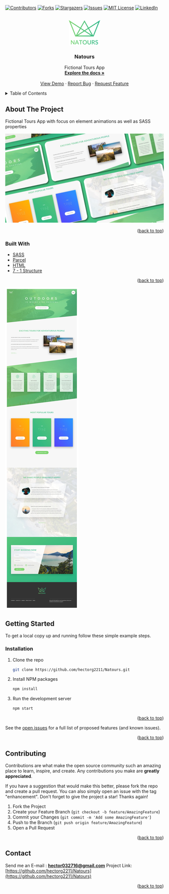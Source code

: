<div id="top"></div>

[![Contributors][contributors-shield]][contributors-url]
[![Forks][forks-shield]][forks-url]
[![Stargazers][stars-shield]][stars-url]
[![Issues][issues-shield]][issues-url]
[![MIT License][license-shield]][license-url]
[![LinkedIn][linkedin-shield]][linkedin-url]

<!-- PROJECT LOGO -->
<br />
<div align="center">
  <a href="https://github.com/hectorg2211/Natours">
    <img src="img/logo-green-2x.png" alt="Logo" height="80">
  </a>

<h3 align="center">Natours</h3>

  <p align="center">
    Fictional Tours App
    <br />
    <a href="https://github.com/hectorg2211/Natours"><strong>Explore the docs »</strong></a>
    <br />
    <br />
    <a href="https://natours-hector-app.netlify.app/">View Demo</a>
    ·
    <a href="https://github.com/hectorg2211/Natours/issues">Report Bug</a>
    ·
    <a href="https://github.com/hectorg2211/Natours/issues">Request Feature</a>
  </p>
</div>

<!-- TABLE OF CONTENTS -->
<details>
  <summary>Table of Contents</summary>
  <ol>
    <li>
      <a href="#about-the-project">About The Project</a>
      <ul>
        <li><a href="#built-with">Built With</a></li>
      </ul>
    </li>
    <li>
      <a href="#getting-started">Getting Started</a>
      <ul>
        <li><a href="#prerequisites">Prerequisites</a></li>
        <li><a href="#installation">Installation</a></li>
      </ul>
    </li>
    <li><a href="#usage">Usage</a></li>
    <li><a href="#roadmap">Roadmap</a></li>
    <li><a href="#contributing">Contributing</a></li>
    <li><a href="#license">License</a></li>
    <li><a href="#contact">Contact</a></li>
    <li><a href="#acknowledgments">Acknowledgments</a></li>
  </ol>
</details>

<!-- ABOUT THE PROJECT -->

## About The Project
Fictional Tours App with focus on element animations as well as SASS properties

[![Natours](https://github.com/hectorg2211/Natours/blob/main/Natours.jpg)](https://natours-hector-app.netlify.app/)


<p align="right">(<a href="#top">back to top</a>)</p>

### Built With

- [SASS](https://sass-lang.com/)
- [Parcel](https://parceljs.org/)
- [HTML](https://developer.mozilla.org/es/docs/Web/HTML)
- [7 - 1 Structure](https://itnext.io/structuring-your-sass-projects-c8d41fa55ed4)

<p align="right">(<a href="#top">back to top</a>)</p>

![Natours](https://github.com/hectorg2211/Natours/blob/main/Full%20natours.jpeg)

<!-- GETTING STARTED -->

## Getting Started

To get a local copy up and running follow these simple example steps.

### Installation

1. Clone the repo
   ```sh
   git clone https://github.com/hectorg2211/Natours.git
   ```
2. Install NPM packages
   ```sh
   npm install
   ```
3. Run the development server
   ```sh
   npm start
   ```

<p align="right">(<a href="#top">back to top</a>)</p>

See the [open issues](https://github.com/hectorg2211/Natours/issues) for a full list of proposed features (and known issues).

<p align="right">(<a href="#top">back to top</a>)</p>

<!-- CONTRIBUTING -->

## Contributing

Contributions are what make the open source community such an amazing place to learn, inspire, and create. Any contributions you make are **greatly appreciated**.

If you have a suggestion that would make this better, please fork the repo and create a pull request. You can also simply open an issue with the tag "enhancement".
Don't forget to give the project a star! Thanks again!

1. Fork the Project
2. Create your Feature Branch (`git checkout -b feature/AmazingFeature`)
3. Commit your Changes (`git commit -m 'Add some AmazingFeature'`)
4. Push to the Branch (`git push origin feature/AmazingFeature`)
5. Open a Pull Request

<p align="right">(<a href="#top">back to top</a>)</p>

<!-- CONTACT -->

## Contact
Send me an E-mail : **hector032716@gmail.com**
Project Link: [https://github.com/hectorg2211/Natours](https://github.com/hectorg2211/Natours)

<p align="right">(<a href="#top">back to top</a>)</p>


<!-- MARKDOWN LINKS & IMAGES -->
<!-- https://www.markdownguide.org/basic-syntax/#reference-style-links -->

[contributors-shield]: https://img.shields.io/github/contributors/hectorg2211/Natours.svg?style=for-the-badge
[contributors-url]: https://github.com/hectorg2211/Natours/graphs/contributors
[forks-shield]: https://img.shields.io/github/forks/hectorg2211/Natours.svg?style=for-the-badge
[forks-url]: https://github.com/hectorg2211/Natours/network/members
[stars-shield]: https://img.shields.io/github/stars/hectorg2211/Natours.svg?style=for-the-badge
[stars-url]: https://github.com/hectorg2211/Natours/stargazers
[issues-shield]: https://img.shields.io/github/issues/hectorg2211/Natours.svg?style=for-the-badge
[issues-url]: https://github.com/hectorg2211/Natours/issues
[license-shield]: https://img.shields.io/github/license/hectorg2211/Natours.svg?style=for-the-badge
[license-url]: https://github.com/hectorg2211/Natours/blob/master/LICENSE.txt
[linkedin-shield]: https://img.shields.io/badge/-LinkedIn-black.svg?style=for-the-badge&logo=linkedin&colorB=555
[linkedin-url]: https://linkedin.com/in/hector-garcia-698002188
[product-screenshot]: images/screenshot.png
